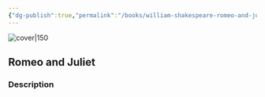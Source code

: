 ```yaml
---
{"dg-publish":true,"permalink":"/books/william-shakespeare-romeo-and-juliet/","title":"\"Romeo and Juliet\"","tags":["play","classic","romance","fiction"]}
---
```




![cover|150](http://books.google.com/books/content?id=WO9Rpy6-YZgC&printsec=frontcover&img=1&zoom=1&edge=curl&source=gbs_api)

## Romeo and Juliet

### Description


```